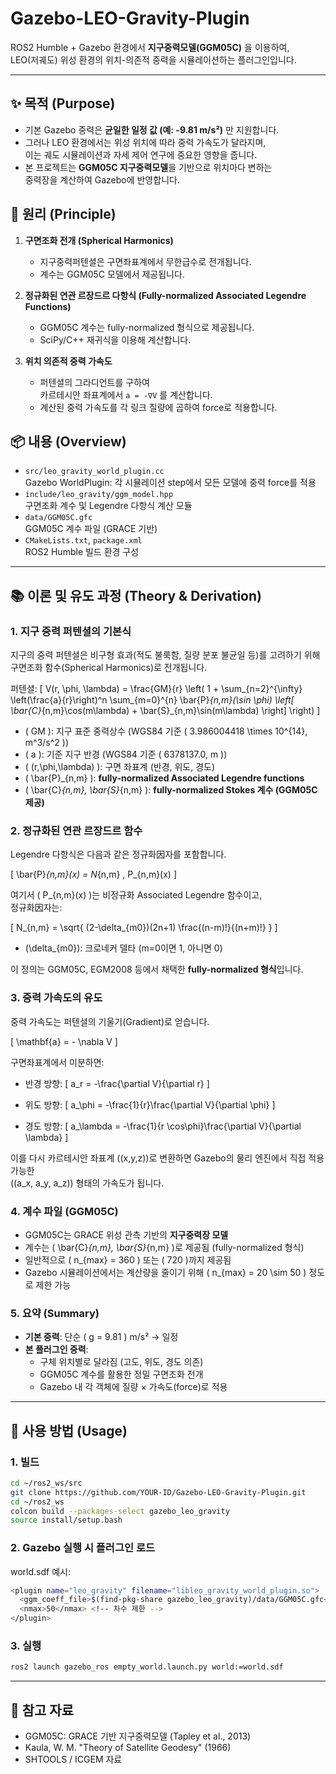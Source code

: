 # Gazebo-LEO-Gravity-Plugin

ROS2 Humble + Gazebo 환경에서 **지구중력모델(GGM05C)** 을 이용하여,  
LEO(저궤도) 위성 환경의 위치-의존적 중력을 시뮬레이션하는 플러그인입니다.

---

## ✨ 목적 (Purpose)

- 기본 Gazebo 중력은 **균일한 일정 값 (예: -9.81 m/s²)** 만 지원합니다.  
- 그러나 LEO 환경에서는 위성 위치에 따라 중력 가속도가 달라지며,  
  이는 궤도 시뮬레이션과 자세 제어 연구에 중요한 영향을 줍니다.  
- 본 프로젝트는 **GGM05C 지구중력모델**을 기반으로 위치마다 변하는  
  중력장을 계산하여 Gazebo에 반영합니다.

## 🔬 원리 (Principle)

1. **구면조화 전개 (Spherical Harmonics)**  
   - 지구중력퍼텐셜은 구면좌표계에서 무한급수로 전개됩니다.  
   - 계수는 GGM05C 모델에서 제공됩니다.  

2. **정규화된 연관 르장드르 다항식 (Fully-normalized Associated Legendre Functions)**  
   - GGM05C 계수는 fully-normalized 형식으로 제공됩니다.  
   - SciPy/C++ 재귀식을 이용해 계산합니다.  

3. **위치 의존적 중력 가속도**  
   - 퍼텐셜의 그라디언트를 구하여  
     카르테시안 좌표계에서 `a = -∇V` 를 계산합니다.  
   - 계산된 중력 가속도를 각 링크 질량에 곱하여 force로 적용합니다.  

## 📦 내용 (Overview)

- `src/leo_gravity_world_plugin.cc`  
  Gazebo WorldPlugin: 각 시뮬레이션 step에서 모든 모델에 중력 force를 적용  
- `include/leo_gravity/ggm_model.hpp`  
  구면조화 계수 및 Legendre 다항식 계산 모듈  
- `data/GGM05C.gfc`  
  GGM05C 계수 파일 (GRACE 기반)  
- `CMakeLists.txt`, `package.xml`  
  ROS2 Humble 빌드 환경 구성  

---

## 📚 이론 및 유도 과정 (Theory & Derivation)

### 1. 지구 중력 퍼텐셜의 기본식

지구의 중력 퍼텐셜은 비구형 효과(적도 불룩함, 질량 분포 불균일 등)를 고려하기 위해  
구면조화 함수(Spherical Harmonics)로 전개됩니다.

퍼텐셜:
\[
V(r, \phi, \lambda) = \frac{GM}{r} 
\left(
 1 + \sum_{n=2}^{\infty} \left(\frac{a}{r}\right)^n 
 \sum_{m=0}^{n} \bar{P}_{n,m}(\sin \phi)
 \left[
   \bar{C}_{n,m}\cos(m\lambda) + \bar{S}_{n,m}\sin(m\lambda)
 \right]
\right)
\]

- \( GM \): 지구 표준 중력상수 (WGS84 기준 \( 3.986004418 \times 10^{14}\, m^3/s^2 \))  
- \( a \): 기준 지구 반경 (WGS84 기준 \( 6378137.0\, m \))  
- \( (r,\phi,\lambda) \): 구면 좌표계 (반경, 위도, 경도)  
- \( \bar{P}_{n,m} \): **fully-normalized Associated Legendre functions**  
- \( \bar{C}_{n,m}, \bar{S}_{n,m} \): **fully-normalized Stokes 계수 (GGM05C 제공)**  

### 2. 정규화된 연관 르장드르 함수

Legendre 다항식은 다음과 같은 정규화因자를 포함합니다.

\[
\bar{P}_{n,m}(x) = N_{n,m} \, P_{n,m}(x)
\]

여기서 \( P_{n,m}(x) \)는 비정규화 Associated Legendre 함수이고,  
정규화因자는:

\[
N_{n,m} = \sqrt{ (2-\delta_{m0})(2n+1) \frac{(n-m)!}{(n+m)!} }
\]

- \(\delta_{m0}\): 크로네커 델타 (m=0이면 1, 아니면 0)  

이 정의는 GGM05C, EGM2008 등에서 채택한 **fully-normalized 형식**입니다.

### 3. 중력 가속도의 유도

중력 가속도는 퍼텐셜의 기울기(Gradient)로 얻습니다.

\[
\mathbf{a} = - \nabla V
\]

구면좌표계에서 미분하면:

- 반경 방향:
\[
a_r = -\frac{\partial V}{\partial r}
\]

- 위도 방향:
\[
a_\phi = -\frac{1}{r}\frac{\partial V}{\partial \phi}
\]

- 경도 방향:
\[
a_\lambda = -\frac{1}{r \cos\phi}\frac{\partial V}{\partial \lambda}
\]

이를 다시 카르테시안 좌표계 \((x,y,z)\)로 변환하면 Gazebo의 물리 엔진에서 직접 적용 가능한  
\((a_x, a_y, a_z)\) 형태의 가속도가 됩니다.

### 4. 계수 파일 (GGM05C)

- GGM05C는 GRACE 위성 관측 기반의 **지구중력장 모델**  
- 계수는 \( \bar{C}_{n,m}, \bar{S}_{n,m} \)로 제공됨 (fully-normalized 형식)  
- 일반적으로 \( n_{max} = 360 \) 또는 \( 720 \)까지 제공됨  
- Gazebo 시뮬레이션에서는 계산량을 줄이기 위해 \( n_{max} = 20 \sim 50 \) 정도로 제한 가능  


### 5. 요약 (Summary)

- **기본 중력**: 단순 \( g = 9.81 \) m/s² → 일정  
- **본 플러그인 중력**:  
  - 구체 위치별로 달라짐 (고도, 위도, 경도 의존)  
  - GGM05C 계수를 활용한 정밀 구면조화 전개  
  - Gazebo 내 각 객체에 질량 × 가속도(force)로 적용

---

## 🚀 사용 방법 (Usage)

### 1. 빌드
```bash
cd ~/ros2_ws/src
git clone https://github.com/YOUR-ID/Gazebo-LEO-Gravity-Plugin.git
cd ~/ros2_ws
colcon build --packages-select gazebo_leo_gravity
source install/setup.bash
```


### 2. Gazebo 실행 시 플러그인 로드

world.sdf 예시:
```bash
<plugin name="leo_gravity" filename="libleo_gravity_world_plugin.so">
  <ggm_coeff_file>$(find-pkg-share gazebo_leo_gravity)/data/GGM05C.gfc</ggm_coeff_file>
  <nmax>50</nmax> <!-- 차수 제한 -->
</plugin>
```
### 3. 실행
```bash
ros2 launch gazebo_ros empty_world.launch.py world:=world.sdf
```

---

## 📖 참고 자료
- GGM05C: GRACE 기반 지구중력모델 (Tapley et al., 2013)
- Kaula, W. M. "Theory of Satellite Geodesy" (1966)
- SHTOOLS / ICGEM 자료